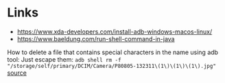 # Links
- https://www.xda-developers.com/install-adb-windows-macos-linux/
- https://www.baeldung.com/run-shell-command-in-java

How to delete a file that contains special characters in the name using adb tool: Just escape them:
`adb shell rm -f "/storage/self/primary/DCIM/Camera/P80805-132311\(1\)\(1\)\(1\).jpg"`
[source](https://stackoverflow.com/questions/63652867/system-bin-sh-syntax-error-unexpected-when-specifying-a-file-in-adb)